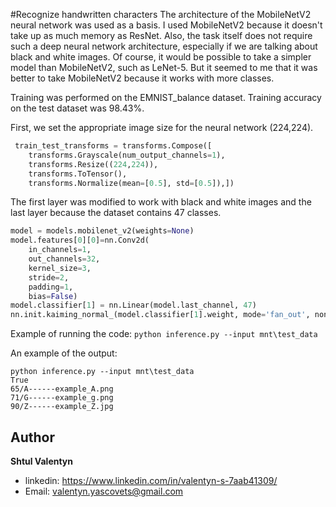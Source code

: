 #Recognize handwritten characters
The architecture of the MobileNetV2 neural network was used as a basis.
I used MobileNetV2 because it doesn't take up as much memory as ResNet.
Also, the task itself does not require such a deep neural network architecture, especially if we are talking about black and white images.
Of course, it would be possible to take a simpler model than MobileNetV2, such as LeNet-5.
But it seemed to me that it was better to take MobileNetV2 because it works with more classes.

Training was performed on the EMNIST_balance dataset.
Training accuracy on the test dataset was 98.43%. 

First, we set the appropriate image size for the neural network (224,224).

```python
 train_test_transforms = transforms.Compose([
    transforms.Grayscale(num_output_channels=1),
    transforms.Resize((224,224)),
    transforms.ToTensor(),  
    transforms.Normalize(mean=[0.5], std=[0.5]),])
```
The first layer was modified to work with black and white images and the last layer because the dataset contains 47 classes.
```python
model = models.mobilenet_v2(weights=None) 
model.features[0][0]=nn.Conv2d(
    in_channels=1,    
    out_channels=32,
    kernel_size=3, 
    stride=2, 
    padding=1, 
    bias=False)
model.classifier[1] = nn.Linear(model.last_channel, 47)
nn.init.kaiming_normal_(model.classifier[1].weight, mode='fan_out', nonlinearity='relu')
```
Example of running the code:
`python inference.py --input mnt\test_data`

An example of the output:
```
python inference.py --input mnt\test_data
True
65/A------example_A.png
71/G------example_g.png
90/Z------example_Z.jpg
```


## Author
**Shtul Valentyn**  
- linkedin: https://www.linkedin.com/in/valentyn-s-7aab41309/
- Email: valentyn.yascovets@gmail.com

